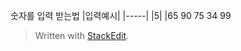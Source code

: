 숫자를 입력 받는법 
|입력예시|
|-----|
|5|
|65 90 75 34 99



> Written with [StackEdit](https://stackedit.io/).
<!--stackedit_data:
eyJoaXN0b3J5IjpbMTA1NjUyMDg0XX0=
-->